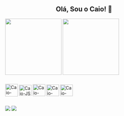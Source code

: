 ## <h2 align="center" > Olá, Sou o Caio! 👋
<div>
  <img align="center" height="180em" src="https://github-readme-stats.vercel.app/api?username=caiomaccedo&show_icons=true&theme=dracula&include_all_comits=true&count_private=true"/>
  <img align="center" height="180em" src="https://github-readme-stats.vercel.app/api/top-langs/?username=caiomaccedo&layout=compact&langs_count=16&theme=dracula"/>
</div>

##

<div>
  <img align="center" alt="Caio-PY" height="40" width="40" src="https://cdn.jsdelivr.net/gh/devicons/devicon@latest/icons/python/python-original.svg"/>
  <img align="center" alt="Caio-JS" height="35" width="40" src="https://cdn.jsdelivr.net/gh/devicons/devicon@latest/icons/javascript/javascript-original.svg"/>
  <img align="center" alt="Caio-SQL" height="38" width="40" src="https://cdn.jsdelivr.net/gh/devicons/devicon@latest/icons/azuresqldatabase/azuresqldatabase-original.svg"/>
  <img align="center" alt="Caio-HTML" height="37" width="40" src="https://cdn.jsdelivr.net/gh/devicons/devicon@latest/icons/html5/html5-original.svg"/>
  <img align="center" alt="Caio-CSS" height="37" width="40" src="https://cdn.jsdelivr.net/gh/devicons/devicon@latest/icons/css3/css3-original.svg"/>
</div>

##

<div>
  <a href = "https://www.linkedin.com/in/caiomaccedo"><img src="https://img.shields.io/badge/LinkedIn-0077B5?style=for-the-badge&logo=linkedin&logoColor=white"></a>
  <a href="maito:contatocaiomaccedo@gmail.com" target="_blank"><img src="https://img.shields.io/badge/Gmail-D14836?style=for-the-badge&logo=gmail&logoColor=white"></a>

</div>

##

